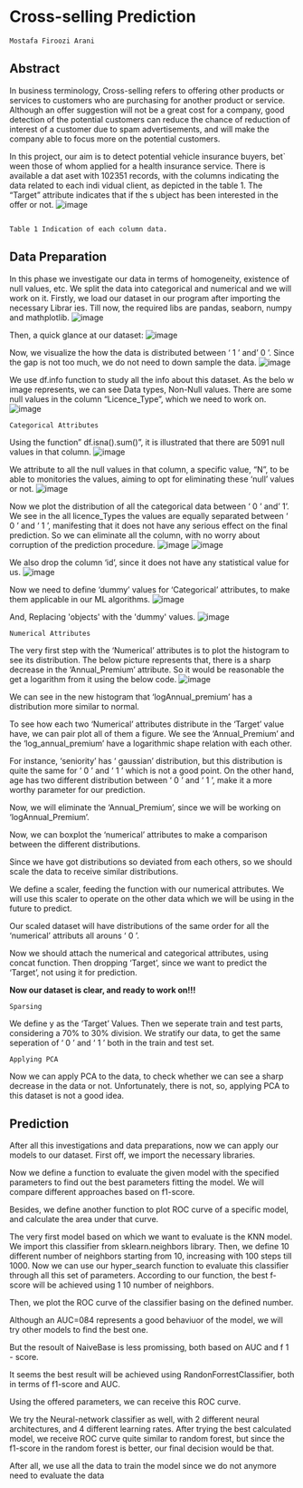 # Cross-selling Prediction

```
Mostafa Firoozi Arani
```
## Abstract

In business terminology, Cross-selling refers to offering other products or
services to customers who are purchasing for another product or service. Although
an offer suggestion will not be a great cost for a company, good detection of the
potential customers can reduce the chance of reduction of interest of a customer
due to spam advertisements, and will make the company able to focus more on the
potential customers.

In this project, our aim is to detect potential vehicle insurance buyers, bet`
ween those of whom applied for a health insurance service. There is available a dat
aset with 102351 records, with the columns indicating the data related to each indi
vidual client, as depicted in the table 1. The “Target” attribute indicates that if the s
ubject has been interested in the offer or not.
![image](https://user-images.githubusercontent.com/73081215/146907853-04cf5d6d-4009-4afd-8a83-b9173a4246b5.png)

```

Table 1 Indication of each column data.
```
## Data Preparation

In this phase we investigate our data in terms of homogeneity, existence
of null values, etc. We split the data into categorical and numerical and we will
work on it.
Firstly, we load our dataset in our program after importing the necessary Librar
ies. Till now, the required libs are pandas, seaborn, numpy and mathplotlib.
![image](https://user-images.githubusercontent.com/73081215/146908014-1150ba13-a2db-4e76-97ae-d383c251fe94.png)


Then, a quick glance at our dataset:
![image](https://user-images.githubusercontent.com/73081215/146908070-f1f557e5-0a05-45dd-9820-46f31939afb3.png)

Now, we visualize the how the data is distributed between ‘ 1 ’ and’ 0 ’. Since the gap is not too much, we do not need to down sample the data.
![image](https://user-images.githubusercontent.com/73081215/146908170-03ecdef6-43d3-4387-b92e-ba21e03da1b2.png)

We use df.info function to study all the info about this dataset. As the belo
w image represents, we can see Data types, Non-Null values. There are some null values in the column “Licence_Type”, which we need to work on.
![image](https://user-images.githubusercontent.com/73081215/146908287-88be41c5-05bb-47ac-adfc-f199fb90c20c.png)


```
Categorical Attributes
```
Using the function” df.isna().sum()”, it is illustrated that there are 5091 null values in that column.
![image](https://user-images.githubusercontent.com/73081215/146908424-3af158b5-4eca-4863-aa36-c9bc00b9cded.png)

We attribute to all the null values in that column, a specific value, “N”, to
be able to monitories the values, aiming to opt for eliminating these ‘null’ values or not.
![image](https://user-images.githubusercontent.com/73081215/146908487-3ba1818c-ac27-4cb6-addc-f32de92fadfb.png)

Now we plot the distribution of all the categorical data between ‘ 0 ’ and’ 1’.
We see in the all licence_Types the values are equally separated between ‘ 0 ’ and ‘ 1 ’, manifesting that it does not have any serious effect on the final prediction. So we can eliminate all the column, with no worry about corruption of the prediction procedure.
![image](https://user-images.githubusercontent.com/73081215/146908662-c6ab2775-5395-4ce2-85f0-41e7e6ea4a11.png)
![image](https://user-images.githubusercontent.com/73081215/146908820-cee24eea-8d4d-45bb-8c74-ac7b2eef3b9e.png)


We also drop the column ‘id’, since it does not have any statistical value for us.
![image](https://user-images.githubusercontent.com/73081215/146908867-69fa0ff7-73f9-49fd-a8f5-295351ab3024.png)


Now we need to define ‘dummy’ values for ‘Categorical’ attributes, to make them
applicable in our ML algorithms.
![image](https://user-images.githubusercontent.com/73081215/146908928-a9b3f1f6-92e2-4fb1-a7c8-73142d4e0bbb.png)

And, Replacing 'objects' with the 'dummy' values.
![image](https://user-images.githubusercontent.com/73081215/146908977-cd2dc97f-77bd-43f5-be49-af5674a8692e.png)

```
Numerical Attributes
```
The very first step with the ‘Numerical’ attributes is to plot the histogram to see its distribution. The below picture represents that, there is a sharp decrease in the ‘Annual_Premium’ attribute. So it would be reasonable the get a logarithm from it using the below code.
![image](https://user-images.githubusercontent.com/73081215/146909059-c491b9af-11e7-456b-ad6f-2cdcea0d847e.png)


We can see in the new histogram that ‘logAnnual_premium’ has a distribution
more similar to normal.

To see how each two ‘Numerical’ attributes distribute in the ‘Target’ value have,
we can pair plot all of them a figure. We see the ‘Annual_Premium’ and the
‘log_annual_premium’ have a logarithmic shape relation with each other.


For instance, ‘seniority’ has ‘ gaussian’ distribution, but this distribution is quite the
same for ‘ 0 ’ and ‘ 1 ’ which is not a good point. On the other hand, age has two
different distribution between ‘ 0 ’ and ‘ 1 ’, make it a more worthy parameter for our
prediction.

Now, we will eliminate the ‘Annual_Premium’, since we will be working on
‘logAnnual_Premium’.

Now, we can boxplot the ‘numerical’ attributes to make a comparison between the
different distributions.


Since we have got distributions so deviated from each others, so we should scale the
data to receive similar distributions.

We define a scaler, feeding the function with our numerical attributes. We will
use this scaler to operate on the other data which we will be using in the future to
predict.

Our scaled dataset will have distributions of the same order for all the ‘numerical’
attributs all arouns ‘ 0 ’.


Now we should attach the numerical and categorical attributes, using concat
function. Then dropping ‘Target’, since we want to predict the ‘Target’, not using it
for prediction.

**Now our dataset is clear, and ready to work on!!!**

```
Sparsing
```
We define y as the ‘Target’ Values. Then we seperate train and test parts, considering
a 70% to 30% division. We stratify our data, to get the same seperation of ‘ 0 ’ and
‘ 1 ’ both in the train and test set.


```
Applying PCA
```
Now we can apply PCA to the data, to check whether we can see a sharp
decrease in the data or not. Unfortunately, there is not, so, applying PCA to this
dataset is not a good idea.


## Prediction

After all this investigations and data preparations, now we can apply our
models to our dataset. First off, we import the necessary libraries.

Now we define a function to evaluate the given model with the specified
parameters to find out the best parameters fitting the model. We will compare
different approaches based on f1-score.


Besides, we define another function to plot ROC curve of a specific model,
and calculate the area under that curve.

The very first model based on which we want to evaluate is the KNN model. We
import this classifier from sklearn.neighbors library. Then, we define 10 different
number of neighbors starting from 10, increasing with 100 steps till 1000. Now we
can use our hyper_search function to evaluate this classifier through all this set of
parameters. According to our function, the best f-score will be achieved using 1 10
number of neighbors.

Then, we plot the ROC curve of the classifier basing on the defined number.


Although an AUC=084 represents a good behaviuor of the model, we will try other
models to find the best one.

But the resoult of NaiveBase is less promissing, both based on AUC and f 1 - score.


It seems the best result will be achieved using RandonForrestClassifier, both in
terms of f1-score and AUC.

Using the offered parameters, we can receive this ROC curve.


We try the Neural-network classifier as well, with 2 different neural architectures,
and 4 different learning rates. After trying the best calculated model, we receive
ROC curve quite similar to random forest, but since the f1-score in the random
forest is better, our final decision would be that.


After all, we use all the data to train the model since we do not anymore need to
evaluate the data


